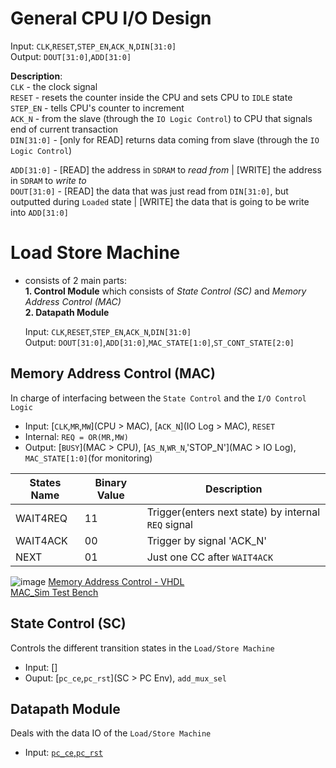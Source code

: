 # General CPU I/O Design
Input:  `CLK`,`RESET`,`STEP_EN`,`ACK_N`,`DIN[31:0]`  
Output:  `DOUT[31:0]`,`ADD[31:0]`  

**Description**:   
`CLK` - the clock signal  
`RESET` - resets the counter inside the CPU and sets CPU to `IDLE` state  
`STEP_EN` - tells CPU's counter to increment  
`ACK_N` - from the slave (through the `IO Logic Control`) to CPU that signals end of current transaction   
`DIN[31:0]` - [only for READ] returns data coming from slave (through the `IO Logic Control`)    
  
`ADD[31:0]` - [READ] the address in `SDRAM` to *read from* | [WRITE] the address in `SDRAM` to *write to*    
`DOUT[31:0]` -  [READ] the data that was just read from `DIN[31:0]`, but outputted during `Loaded` state  | [WRITE] the data that is going to be write into `ADD[31:0]` 


# Load Store Machine 
  - consists of 2 main parts:  
    **1. Control Module** which consists of *State Control (SC)* and *Memory Address Control (MAC)*  
    **2. Datapath Module**
    
    Input:  `CLK`,`RESET`,`STEP_EN`,`ACK_N`,`DIN[31:0]`  
    Output:  `DOUT[31:0]`,`ADD[31:0]`,`MAC_STATE[1:0]`,`ST_CONT_STATE[2:0]`    
  
## Memory Address Control (MAC)
In charge of interfacing between the `State Control` and the `I/O Control Logic`    
  * Input:  [`CLK`,`MR`,`MW`](CPU > MAC), [`ACK_N`](IO Log > MAC), `RESET`
  * Internal: `REQ = OR(MR,MW)`  
  * Output:  [`BUSY`](MAC > CPU), [`AS_N`,`WR_N`,'STOP_N'](MAC > IO Log), `MAC_STATE[1:0]`(for monitoring)  
  
  | States Name | Binary Value | Description |
  |---|---|---|
  |       WAIT4REQ           | 11 | Trigger(enters next state) by internal `REQ` signal |
  |       WAIT4ACK           | 00 | Trigger by signal 'ACK_N' |
  |       NEXT           | 01 | Just one CC after `WAIT4ACK` |

  
  ![image](https://github.com/mxtsai/year4/blob/master/Computer%20Structures%20Lab/CPU/mac_sim.jpg?raw=true)
  [Memory Address Control - VHDL](https://github.com/mxtsai/year4/blob/master/Computer%20Structures%20Lab/CPU/Memory_Access_Machine.vhd)  
  [MAC_Sim Test Bench](https://github.com/mxtsai/year4/blob/master/Computer%20Structures%20Lab/CPU/MAC_Test.vhd)

## State Control (SC)
Controls the different transition states in the `Load/Store Machine`  
   * Input: []  
   * Ouput: [`pc_ce`,`pc_rst`](SC > PC Env), `add_mux_sel`

## Datapath Module 
Deals with the data IO of the `Load/Store Machine`  
   * Input: [`pc_ce`,`pc_rst`]()
